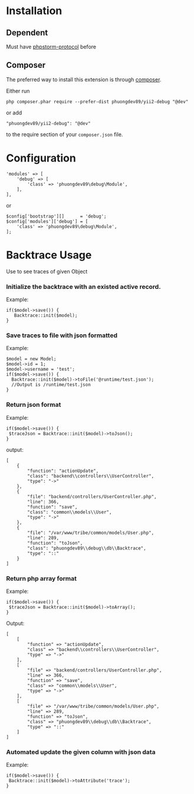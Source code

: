 # Installation #

## Dependent ##

Must have [phpstorm-protocol](https://github.com/phuongdev89/phpstorm-protocol) before

## Composer ##

The preferred way to install this extension is through [composer](http://getcomposer.org/download/).

Either run

```
php composer.phar require --prefer-dist phuongdev89/yii2-debug "@dev"
```

or add

```
"phuongdev89/yii2-debug": "@dev"
```

to the require section of your `composer.json` file.

# Configuration #

```
'modules' => [
    'debug' => [
        'class' => 'phuongdev89\debug\Module',
    ], 
],
```

or

```
$config['bootstrap'][]      = 'debug';
$config['modules']['debug'] = [
    'class' => 'phuongdev89\debug\Module',
];
```

# Backtrace Usage #

Use to see traces of given Object

### Initialize the backtrace with an existed active record.
Example:
 ```
if($model->save()) {
    Backtrace::init($model);
}
```

### Save traces to file with json formatted
Example:
```
$model = new Model;
$model->id = 1;
$model->username = 'test';
if($model->save()) {
  Backtrace::init($model)->toFile('@runtime/test.json');
  //Output is /runtime/test.json
}
```

### Return json format
Example:
```
if($model->save()) {
 $traceJson = Backtrace::init($model)->toJson();
}
```
output:
```
[
    {
        "function": "actionUpdate",
        "class": "backend\\controllers\\UserController",
        "type": "->"
    },
    {
        "file": "backend/controllers/UserController.php",
        "line": 366,
        "function": "save",
        "class": "common\\models\\User",
        "type": "->"
    },
    {
        "file": "/var/www/tribe/common/models/User.php",
        "line": 289,
        "function": "toJson",
        "class": "phuongdev89\\debug\\db\\Backtrace",
        "type": "::"
    }
]
```

### Return php array format
Example:
```
if($model->save()) {
 $traceJson = Backtrace::init($model)->toArray();
}
```
Output:
```
[
    [
        "function" => "actionUpdate",
        "class" => "backend\\controllers\\UserController",
        "type" => "->"
    ],
    [
        "file" => "backend/controllers/UserController.php",
        "line" => 366,
        "function" => "save",
        "class" => "common\\models\\User",
        "type" => "->"
    ],
    [
        "file" => "/var/www/tribe/common/models/User.php",
        "line" => 289,
        "function" => "toJson",
        "class" => "phuongdev89\\debug\\db\\Backtrace",
        "type" => "::"
    ]
]
```

### Automated update the given column with json data
Example:
```
if($model->save()) {
 Backtrace::init($model)->toAttribute('trace');
}
```

